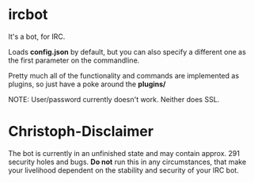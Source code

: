 # ircbot
It's a bot, for IRC.

Loads **config.json** by default, but you can also specify a different one as the first parameter on the commandline.

Pretty much all of the functionality and commands are implemented as plugins, so just have a poke around the **plugins/**

NOTE: User/password currently doesn't work. Neither does SSL.

# Christoph-Disclaimer
The bot is currently in an unfinished state and may contain approx. 291 security holes and bugs. **Do not** run this in any circumstances, that make your livelihood dependent on the stability and security of your IRC bot.
